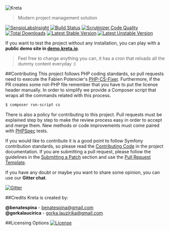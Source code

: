 ![Kreta](https://rawgithub.com/kreta/kreta/master/src/Kreta/Bundle/WebBundle/Resources/public/svg/logo-full.svg)
>Modern project management solution

[![SensioLabsInsight](https://insight.sensiolabs.com/projects/c744caca-06bb-4b7f-9e0d-96282f4e8469/mini.png)](https://insight.sensiolabs.com/projects/c744caca-06bb-4b7f-9e0d-96282f4e8469)
[![Build Status](https://travis-ci.org/kreta/kreta.svg?branch=master)](https://travis-ci.org/kreta/kreta)
[![Scrutinizer Code Quality](https://scrutinizer-ci.com/g/kreta/kreta/badges/quality-score.png?b=master)](https://scrutinizer-ci.com/g/kreta/kreta/?branch=master)
[![Total Downloads](https://poser.pugx.org/kreta/kreta/downloads)](https://packagist.org/packages/kreta/kreta)
[![Latest Stable Version](https://poser.pugx.org/kreta/kreta/v/stable.svg)](https://packagist.org/packages/kreta/kreta)
[![Latest Unstable Version](https://poser.pugx.org/kreta/kreta/v/unstable.svg)](https://packagist.org/packages/kreta/kreta)

If you want to test the project without any installation, you can play with a **public demo site in
[demo.kreta.io][15]**.
> Feel free to change anything you can, it has a cron that reloads all the dummy content everyday :)

##Contributing
This project follows PHP coding standards, so pull requests need to execute the Fabien Potencier's [PHP-CS-Fixer][4].
Furthermore, if the PR creates some not-PHP file remember that you have to put the license header manually.
In order to simplify we provide a Composer script that wraps all the commands related with this process.
```bash
$ composer run-script cs
```

There is also a policy for contributing to this project. Pull requests must be explained step by step to make the
review process easy in order to accept and merge them. New methods or code improvements must come paired with
[PHPSpec][3] tests.

If you would like to contribute it is a good point to follow Symfony contribution standards, so please read the
[Contributing Code][6] in the project documentation. If you are submitting a pull request, please follow the guidelines
in the [Submitting a Patch][7] section and use the [Pull Request Template][8].

If you have any doubt or maybe you want to share some opinion, you can use our **Gitter chat**.

[![Gitter](https://badges.gitter.im/Join%20Chat.svg)](https://gitter.im/kreta/kreta?utm_source=badge&utm_medium=badge&utm_campaign=pr-badge&utm_content=badge)

##Credits
Kreta is created by:
>
**@benatespina** - [benatespina@gmail.com](mailto:benatespina@gmail.com)<br>
**@gorkalaucirica** - [gorka.lauzirika@gmail.com](mailto:gorka.lauzirika@gmail.com)

##Licensing Options
[![License](https://poser.pugx.org/kreta/kreta/license.svg)](https://github.com/kreta/kreta/blob/master/LICENSE)

[1]: https://github.com/kreta/kreta-standard
[2]: https://github.com/kreta-plugins
[3]: http://www.phpspec.net/
[4]: http://cs.sensiolabs.org/
[6]: http://symfony.com/doc/current/contributing/code/index.html
[7]: http://symfony.com/doc/current/contributing/code/patches.html#check-list
[8]: http://symfony.com/doc/current/contributing/code/patches.html#make-a-pull-request
[9]: http://symfony.com/
[10]: https://facebook.github.io/react/
[11]: http://redux.js.org/
[12]: http://sass-lang.com/
[13]: http://docs.behat.org/en/latest/
[14]: https://facebook.github.io/jest/
[15]: http://demo.kreta.io/
[16]: https://en.bem.info/
[17]: http://www.php.net/
